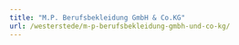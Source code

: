```yaml
---
title: "M.P. Berufsbekleidung GmbH & Co.KG"
url: /westerstede/m-p-berufsbekleidung-gmbh-und-co-kg/
---
```


